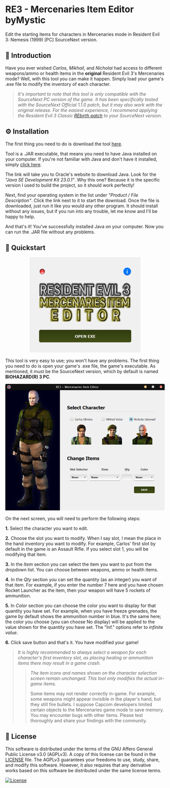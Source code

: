 # RE3 - Mercenaries Item Editor byMystic

Edit the starting items for characters in Mercenaries mode in Resident Evil 3: Nemesis (1999) [PC] SourceNext version.

## 📖 Introduction

Have you ever wished *Carlos, Mikhail,* and *Nicholai* had access to different weapons/ammo or health items in the **original** Resident Evil 3's Mercenaries mode? Well, with this tool you can make it happen. Simply load your game's .exe file to modify the inventory of each character.

>*It's important to note that this tool is only compatible with the SourceNext PC version of the game. It has been specifically tested with the SourceNext Official 1.1.0 patch, but it may also work with the original release. For the easiest experience, I recommend applying the Resident Evil 3 Classic [REbirth patch](https://classicrebirth.com/index.php/downloads/resident-evil-3-classic-rebirth/) to your SourceNext version.*

## ⚙️ Installation

The first thing you need to do is download the tool [here](https://github.com/jmncamilo/re3-merc-item-editor/releases/download/v1.0.1/MercenariesItemEditor.zip).

Tool is a .JAR executable, that means you need to have Java installed on your computer. If you're not familiar with Java and don't have it installed, simply [click here](https://www.oracle.com/java/technologies/javase/jdk23-archive-downloads.html).

The link will take you to Oracle's website to download Java. Look for the *"Java SE Development Kit 23.0.1"*. Why this one? Because it is the specific version I used to build the project, so it should work perfectly!

Next, find your operating system in the list under *"Product / File Description"*. Click the link next to it to start the download. Once the file is downloaded, just run it like you would any other program. It should install without any issues, but if you run into any trouble, let me know and I'll be happy to help.

And that's it! You've successfully installed Java on your computer. Now you can run the .JAR file without any problems.

## 🚀 Quickstart

<div align="center">
  <img src="\assets\img01.png" alt="UX1" />
</div>

This tool is very easy to use; you won't have any problems. The first thing you need to do is open your game's .exe file, the game's executable. As mentioned, it must be the SourceNext version, which by default is named **BIOHAZARD(R) 3 PC**.

<div align="center">
  <img src="\assets\img02.png" alt="UX2" />
</div>

On the next screen, you will need to perform the following steps:

**1.** Select the character you want to edit.

**2.** Choose the slot you want to modify. When I say slot, I mean the place in the hand inventory you want to modify. For example, Carlos' first slot by default in the game is an Assault Rifle. If you select slot 1, you will be modifying that item.

**3.** In the *Item* section you can select the item you want to put from the dropdown list. You can choose between weapons, ammo or health items.

**4.** In the *Qty* section you can set the quantity (as an integer) you want of that item. For example, if you enter the number 7 here and you have chosen Rocket Launcher as the item, then your weapon will have 5 rockets of ammunition.

**5.** In *Color* section you can choose the color you want to display for that quantity you have set. For example, when you have freeze grenades, the game by default shows the ammunition number in blue. It's the same here; the color you choose (you can choose No display) will be applied to the value shown for the quantity you have set. The "Inf." options refer to *infinite value*.

**6.** Click save button and that's it. You have modified your game!

>*It is highly recommended to always select a weapon for each character's first inventory slot, as placing healing or ammunition items there may result in a game crash.*
>
>>*The item icons and names shown on the character selection screen
remain unchanged. This tool only modifies the actual in-game items.*
>>
>>Some items may not render correctly in-game. For example, some weapons might appear invisible in the player's hand, but they still fire bullets. I suppose Capcom developers limited certain objects to the Mercenaries game mode to save memory. You may encounter bugs with other items. Please test thoroughly and share your findings with the community.

## 🔐 License

This software is distributed under the terms of the GNU Affero General Public License v3.0 (AGPLv3). A copy of this license can be found in the [LICENSE](LICENSE) file. The AGPLv3 guarantees your freedoms to use, study, share, and modify this software. However, it also requires that any derivative works based on this software be distributed under the same license terms.

[![License](https://img.shields.io/badge/AGPLv3-AGPLv3?style=social&logo=gnu&logoColor=%23A42E2B&logoSize=20&label=License)](https://www.gnu.org/licenses/gpl-3.0.en.html)

